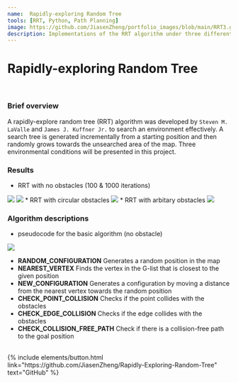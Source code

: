 ```yaml
---
name:  Rapidly-exploring Random Tree
tools: [RRT, Python, Path Planning]
image: https://github.com/JiasenZheng/portfolio_images/blob/main/RRT3.gif?raw=true
description: Implementations of the RRT algorithm under three different conditions
---
```


# Rapidly-exploring Random Tree <br><br>

### Brief overview
A rapidly-explore random tree (RRT) algorithm was developed by `Steven M. LaValle` and `James J. Kuffner Jr.` to search an environment effectively. A search tree is generated incrementally from a starting position and then randomly grows towards the unsearched area of the map. Three environmental conditions will be presented in this project.

### Results
* RRT with no obstacles (100 & 1000 iterations)
<img src="{{ site.url }}{{ site.baseurl }}/assets/RRT0.gif" />
<img src="{{ site.url }}{{ site.baseurl }}/assets/RRT1.gif" />
* RRT with circular obstacles
<img src="{{ site.url }}{{ site.baseurl }}/assets/RRT2.gif" />
* RRT with arbitary obstacles
<img src="{{ site.url }}{{ site.baseurl }}/assets/RRT3.gif" />

### Algorithm descriptions
* pseudocode for the basic algorithm (no obstacle)

<img src="{{ site.url }}{{ site.baseurl }}/assets/RRT4.png" /><br>

* **RANDOM_CONFIGURATION** Generates a random position in the map
* **NEAREST_VERTEX** Finds the vertex in the G-list that is closest to the given position
* **NEW_CONFIGURATION** Generates a configuration by moving a distance from the nearest vertex towards the random position
* **CHECK_POINT_COLLISION** Checks if the point collides with the obstacles
* **CHECK_EDGE_COLLISION** Checks if the edge collides with the obstacles
* **CHECK_COLLISION_FREE_PATH** Check if there is a collision-free path to the goal position <br><br>

<p class="text-center">
{% include elements/button.html link="https://github.com/JiasenZheng/Rapidly-Exploring-Random-Tree" text="GitHub" %}
</p>
